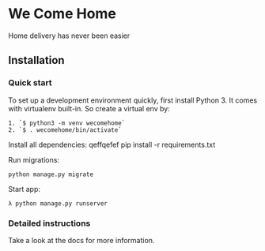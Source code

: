 # We Come Home

Home delivery has never been easier

## Installation

### Quick start

To set up a development environment quickly, first install Python 3. It
comes with virtualenv built-in. So create a virtual env by:

    1. `$ python3 -m venv wecomehome`
    2. `$ . wecomehome/bin/activate`

Install all dependencies:
qeffqefef
    pip install -r requirements.txt

Run migrations:

    python manage.py migrate

Start app:
	
	λ python manage.py runserver

### Detailed instructions

Take a look at the docs for more information.

[0]: https://www.python.org/
[1]: https://www.djangoproject.com/
